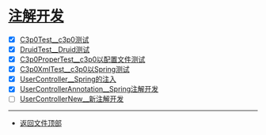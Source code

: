 
# [注解开发](../README.md)

- [x] [C3p0Test__c3p0测试](src/test/java/com/cpucode/test/data/source/C3p0Test.java)
- [x] [DruidTest__Druid测试](src/test/java/com/cpucode/test/data/source/DruidTest.java)
- [x] [C3p0ProperTest__c3p0以配置文件测试](src/test/java/com/cpucode/test/data/source/C3p0ProperTest.java)
- [x] [C3p0XmlTest__c3p0以Spring测试](src/test/java/com/cpucode/test/data/source/C3p0XmlTest.java)
- [x] [UserController__Spring的注入](src/main/java/cpucode/web/UserController.java)
- [x] [UserControllerAnnotation__Spring注解开发](src/main/java/cpucode/web/UserControllerAnnotation.java)
- [ ] [UserControllerNew__新注解开发](src/main/java/cpucode/web/UserControllerNew.java)

-----------------

- [返回文件顶部](../README.md)